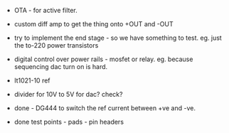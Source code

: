 

- OTA - for active filter.

- custom diff amp to get the thing onto +OUT and -OUT 

- try to implement the end stage - so we have something to test.
    eg. just the to-220 power transistors

- digital control over power rails - mosfet or relay. eg. because sequencing dac turn on is hard.

- lt1021-10 ref  
- divider for 10V to 5V for dac? check?
- done - DG444 to switch the ref current between +ve and -ve.
- done test points - pads - pin headers

